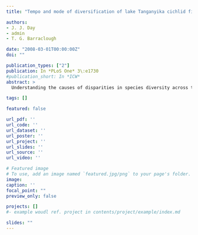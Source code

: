 ```yaml
---
title: "Tempo and mode of diversification of lake Tanganyika cichlid fishes"

authors:
- J. J. Day
- admin
- T. G. Barraclough

date: "2008-03-01T00:00:00Z"
doi: ""

publication_types: ["2"]
publication: In *PLoS One* 3\:e1730
#publication_short: In *ICW*
abstract: >
  Understanding the causes of disparities in species diversity across taxonomic groups and regions is a fundamental aim in evolutionary biology. Addressing these questions is difficult because of the need for densely sampled phylogenies and suitable empirical systems. Here we investigate the cichlid fish radiation of Lake Tanganyika and show that per lineage diversification rates have been more than six times slower than in the species flocks of Lakes Victoria and Malawi. The result holds even at peak periods of diversification in Lake Tanganyika, ruling out the age of the lake as an explanation for slow average rates, and is robust to uncertainties over the calibration of cichlid radiations in geological time. Moreover, Lake Tanganyika lineages, irrespective of different biological characteristics (e.g. sexually dichromatic versus sexually monochromatic clades), have diversified at similar rates, falling within typical estimates across a range of plant and animal clades. For example, the mostly sexually dichromatic haplochromines, which have speciated explosively in Lakes Victoria and Malawi, have displayed modest rates in Lake Tanganyika (where they are called Tropheini). Our results show that either the Lake Tanganyika environment is less conducive for cichlid speciation or the remarkable diversifying abilities of the haplochromines were inhibited by the prior occupancy of older radiations. Although the results indicate a dominant role for the environment in shaping cichlid diversification, differences in the timing of diversification among the Tanganyikan tribes indicate that biological differences were still important for the dynamics of species build-up in the lake. While we cannot resolve the timing of the radiation relative to the origin of the lake, because of the lack of robust geological date calibrations for cichlids, our results are consistent with a scenario that the different clades reflect independent adaptive radiations into different broad niches in the lake.

tags: []

featured: false

url_pdf: ''
url_code: ''
url_dataset: ''
url_poster: ''
url_project: ''
url_slides: ''
url_source: ''
url_video: ''

# Featured image
# To use, add an image named `featured.jpg/png` to your page's folder.
image:
caption: ''
focal_point: ""
preview_only: false

projects: []
#- example woudl ref. project in contents/project/example/index.md

slides: ""
---
```

